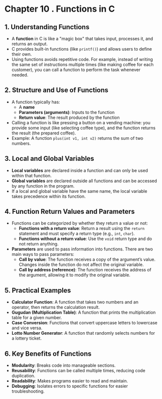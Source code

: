 # Chapter 10 . Functions in C

## 1. Understanding Functions

- A **function** in C is like a "magic box" that takes input, processes it, and returns an output.
- C provides built-in functions (like `printf()`) and allows users to define their own.
- Using functions avoids repetitive code. For example, instead of writing the same set of instructions multiple times (like making coffee for each customer), you can call a function to perform the task whenever needed.

## 2. Structure and Use of Functions

- A function typically has:
  - A **name**
  - **Parameters (arguments)**: Inputs to the function
  - **Return value**: The result produced by the function
- Calling a function is like pressing a button on a vending machine: you provide some input (like selecting coffee type), and the function returns the result (the prepared coffee).
- Example: A function `plus(int v1, int v2)` returns the sum of two numbers.

## 3. Local and Global Variables

- **Local variables** are declared inside a function and can only be used within that function.
- **Global variables** are declared outside all functions and can be accessed by any function in the program.
- If a local and global variable have the same name, the local variable takes precedence within its function.

## 4. Function Return Values and Parameters

- Functions can be categorized by whether they return a value or not:
  - **Functions with a return value**: Return a result using the `return` statement and must specify a return type (e.g., `int`, `char`).
  - **Functions without a return value**: Use the `void` return type and do not return anything.
- **Parameters** are used to pass information into functions. There are two main ways to pass parameters:
  - **Call by value**: The function receives a copy of the argument’s value. Changes inside the function do not affect the original variable.
  - **Call by address (reference)**: The function receives the address of the argument, allowing it to modify the original variable.

## 5. Practical Examples

- **Calculator Function**: A function that takes two numbers and an operator, then returns the calculation result.
- **Gugudan (Multiplication Table)**: A function that prints the multiplication table for a given number.
- **Case Conversion**: Functions that convert uppercase letters to lowercase and vice versa.
- **Lotto Number Generator**: A function that randomly selects numbers for a lottery ticket.

## 6. Key Benefits of Functions

- **Modularity**: Breaks code into manageable sections.
- **Reusability**: Functions can be called multiple times, reducing code duplication.
- **Readability**: Makes programs easier to read and maintain.
- **Debugging**: Isolates errors to specific functions for easier troubleshooting.
